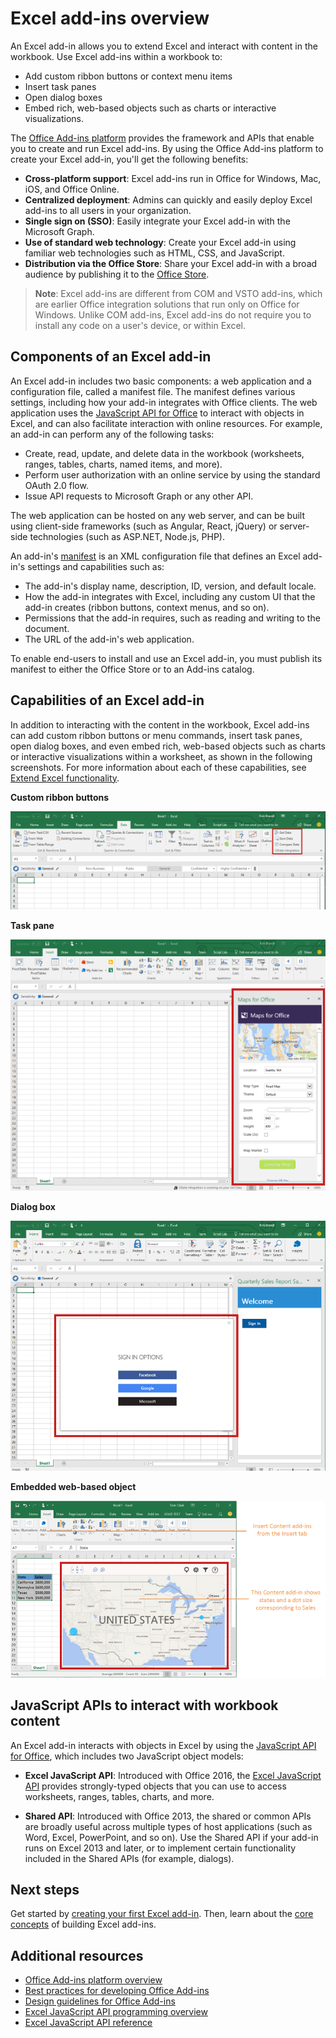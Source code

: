 # Excel add-ins overview

An Excel add-in allows you to extend Excel and interact with content in the workbook. Use Excel add-ins within a workbook to:

- Add custom ribbon buttons or context menu items
- Insert task panes
- Open dialog boxes
- Embed rich, web-based objects such as charts or interactive visualizations. 

The [Office Add-ins platform](../overview/office-add-ins.md?product=excel) provides the framework and APIs that enable you to create and run Excel add-ins. By using the Office Add-ins platform to create your Excel add-in, you'll get the following benefits:

* **Cross-platform support**: Excel add-ins run in Office for Windows, Mac, iOS, and Office Online.
* **Centralized deployment**: Admins can quickly and easily deploy Excel add-ins to all users in your organization.
* **Single sign on (SSO)**: Easily integrate your Excel add-in with the Microsoft Graph.
* **Use of standard web technology**: Create your Excel add-in using familiar web technologies such as HTML, CSS, and JavaScript.
* **Distribution via the Office Store**: Share your Excel add-in with a broad audience by publishing it to the [Office Store](https://store.office.com/en-us/appshome.aspx).

> **Note**: Excel add-ins are different from COM and VSTO add-ins, which are earlier Office integration solutions that run only on Office for Windows. Unlike COM add-ins, Excel add-ins do not require you to install any code on a user's device, or within Excel. 

## Components of an Excel add-in 

An Excel add-in includes two basic components: a web application and a configuration file, called a manifest file. The manifest defines various settings, including how your add-in integrates with Office clients. The web application uses the [JavaScript API for Office](../../reference/add-ins/javascript-api-for-office.md?product=excel) to interact with objects in Excel, and can also facilitate interaction with online resources. For example, an add-in can perform any of the following tasks:

* Create, read, update, and delete data in the workbook (worksheets, ranges, tables, charts, named items, and more).
* Perform user authorization with an online service by using the standard OAuth 2.0 flow.
* Issue API requests to Microsoft Graph or any other API.

The web application can be hosted on any web server, and can be built using client-side frameworks (such as Angular, React, jQuery) or server-side technologies (such as ASP.NET, Node.js, PHP). 

An add-in's [manifest](../overview/add-in-manifests.md?product=excel) is an XML configuration file that defines an Excel add-in's settings and capabilities such as: 

* The add-in's display name, description, ID, version, and default locale.
* How the add-in integrates with Excel, including any custom UI that the add-in creates (ribbon buttons, context menus, and so on).
* Permissions that the add-in requires, such as reading and writing to the document.
* The URL of the add-in's web application.

To enable end-users to install and use an Excel add-in, you must publish its manifest to either the Office Store or to an Add-ins catalog. 

## Capabilities of an Excel add-in

In addition to interacting with the content in the workbook, Excel add-ins can add custom ribbon buttons or menu commands, insert task panes, open dialog boxes, and even embed rich, web-based objects such as charts or interactive visualizations within a worksheet, as shown in the following screenshots. For more information about each of these capabilities, see [Extend Excel functionality](excel-add-ins-extend-excel.md?product=excel).

**Custom ribbon buttons**

![Add-in commands](images/Excel_add-in_commands.png)

**Task pane**

![Add-in dialog box](images/Excel_add-in_task_pane.png)

**Dialog box**

![Add-in dialog box](images/Excel_add-in_dialog.png)

**Embedded web-based object**

![Content add-in](images/Excel_add-in_content.png)

## JavaScript APIs to interact with workbook content

An Excel add-in interacts with objects in Excel by using the [JavaScript API for Office](../../reference/add-ins/javascript-api-for-office.md?product=excel), which includes two JavaScript object models:

* **Excel JavaScript API**: Introduced with Office 2016, the [Excel JavaScript API](../../reference/excel/excel-add-ins-reference-overview.md?product=excel) provides strongly-typed objects that you can use to access worksheets, ranges, tables, charts, and more. 

* **Shared API**: Introduced with Office 2013, the shared or common APIs are broadly useful across multiple types of host applications (such as Word, Excel, PowerPoint, and so on). Use the Shared API if your add-in runs on Excel 2013 and later, or to implement certain functionality included in the Shared APIs (for example, dialogs).

## Next steps

Get started by [creating your first Excel add-in](excel-add-ins-get-started-overview.md?product=excel). Then, learn about the [core concepts](excel-add-ins-core-concepts.md?product=excel) of building Excel add-ins.

## Additional resources

- [Office Add-ins platform overview](../overview/office-add-ins.md?product=excel)
- [Best practices for developing Office Add-ins](../overview/add-in-development-best-practices.md?product=excel)
- [Design guidelines for Office Add-ins](../design/add-in-design.md?product=excel)
- [Excel JavaScript API programming overview](excel-add-ins-core-concepts.md?product=excel)
- [Excel JavaScript API reference](../../reference/excel/excel-add-ins-reference-overview.md?product=excel)